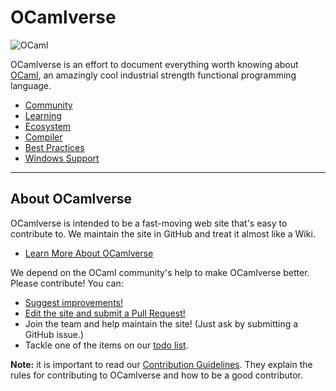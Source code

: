 # OCamlverse

![OCaml](https://ocaml.org/img/colour-transparent-icon.svg)

OCamlverse is an effort to document everything worth knowing about
[OCaml](http://www.ocaml.org/), an amazingly cool industrial strength
functional programming language.

* [Community](community/community.md)
* [Learning](learning/learning.md)
* [Ecosystem](ecosystem/ecosystem.md)
* [Compiler](compiler/compiler.md)
* [Best Practices](learning/best_practices.md)
* [Windows Support](ecosystem/windows_support.md)

---

## About OCamlverse

OCamlverse is intended to be a fast-moving web site that's easy to
contribute to. We maintain the site in GitHub and treat it almost like
a Wiki.

* [Learn More About OCamlverse](about/about.md)

We depend on the OCaml community's help to make OCamlverse better.
Please contribute! You can:

* [Suggest improvements!](https://github.com/OCamlverse/ocamlverse.github.io/issues)
* [Edit the site and submit a Pull Request!](https://github.com/OCamlverse/ocamlverse.github.io/pulls)
* Join the team and help maintain the site! (Just ask by submitting a GitHub issue.)
* Tackle one of the items on our [todo list](about/todo.md).

**Note:** it is important to read our [Contribution Guidelines](about/contrib.md).
They explain the rules for contributing to OCamlverse and how to be a
good contributor.

